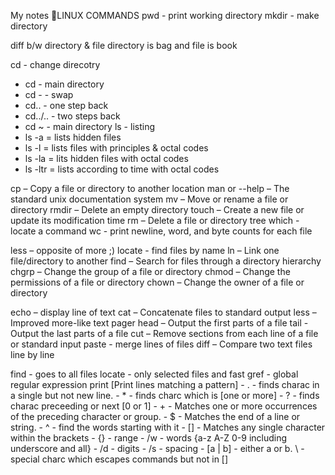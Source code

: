 My notes
LINUX COMMANDS 
pwd - print working directory
mkdir - make directory

diff b/w directory & file
directory is bag and file is book

cd - change direcotry
   - cd      - main directory
   - cd -    - swap
   - cd..    - one step back
   - cd../.. - two steps back
   - cd ~    - main directory
ls - listing
   - ls -a = lists hidden files
   - ls -l = lists files with principles & octal codes
   - ls -la = lits hidden files with octal codes
   - ls -ltr = lists according to time with octal codes

cp – Copy a file or directory to another location
man or --help – The standard unix documentation system
mv – Move or rename a file or directory
rmdir – Delete an empty directory
touch – Create a new file or update its modification time
rm – Delete a file or directory tree
which - locate a command 
wc - print newline, word, and byte counts for each file

less – opposite of more ;)
locate - find files by name
ln – Link one file/directory to another
find – Search for files through a directory hierarchy
chgrp – Change the group of a file or directory
chmod – Change the permissions of a file or directory
chown – Change the owner of a file or directory


echo – display line of text
cat – Concatenate files to standard output
less – Improved more-like text pager
head – Output the first parts of a file
tail - Output the last parts of a file
cut – Remove sections from each line of a file or standard input
paste - merge lines of files
diff – Compare two text files line by line


find - goes to all files 
locate - only selected files and fast
gref - global regular expression print [Print lines matching a pattern]
     - . - finds charac in a single but not new line.
     - * - finds charc which is [one or more]
     - ? - finds charac preceeding or next [0 or 1]
     - + - Matches one or more occurrences of the preceding character or group.
     - $ - Matches the end of a line or string.
     - ^ - find the words starting with it
     - [] - Matches any single character within the brackets
     - {} - range 
     - /w - words {a-z A-Z 0-9 including underscore and all}
     - /d - digits 
     - /s - spacing 
     - [a | b] - either a or b.
\ - special charc which escapes commands but not in []
